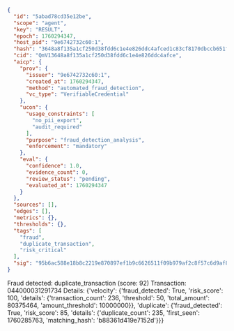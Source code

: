 ```json
{
  "id": "5abad78cd35e12be",
  "scope": "agent",
  "key": "RESULT",
  "epoch": 1760294347,
  "host_pid": "9e6742732c60:1",
  "hash": "3648a8f135a1cf250d38fdd6c1e4e826ddc4afced1c83cf8170dbccb651f1c6d",
  "cid": "QmV13648a8f135a1cf250d38fdd6c1e4e826ddc4afce",
  "aicp": {
    "prov": {
      "issuer": "9e6742732c60:1",
      "created_at": 1760294347,
      "method": "automated_fraud_detection",
      "vc_type": "VerifiableCredential"
    },
    "ucon": {
      "usage_constraints": [
        "no_pii_export",
        "audit_required"
      ],
      "purpose": "fraud_detection_analysis",
      "enforcement": "mandatory"
    },
    "eval": {
      "confidence": 1.0,
      "evidence_count": 0,
      "review_status": "pending",
      "evaluated_at": 1760294347
    }
  },
  "sources": [],
  "edges": [],
  "metrics": {},
  "thresholds": {},
  "tags": [
    "fraud",
    "duplicate_transaction",
    "risk_critical"
  ],
  "sig": "95b6ac588e18b8c2219e870897ef1b9c6626511f09b979af2c8f57c6d9af8d63"
}
```

Fraud detected: duplicate_transaction (score: 92)
Transaction: 044000031291734
Details: {'velocity': {'fraud_detected': True, 'risk_score': 100, 'details': {'transaction_count': 236, 'threshold': 50, 'total_amount': 80375464, 'amount_threshold': 10000000}}, 'duplicate': {'fraud_detected': True, 'risk_score': 85, 'details': {'duplicate_count': 235, 'first_seen': 1760285763, 'matching_hash': 'b88361d419e7152d'}}}